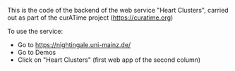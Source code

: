 This is the code of the backend of the web service "Heart Clusters", carried out as part of the curATime project (https://curatime.org)

To use the service:
- Go to https://nightingale.uni-mainz.de/
- Go to Demos
- Click on "Heart Clusters" (first web app of the second column)
